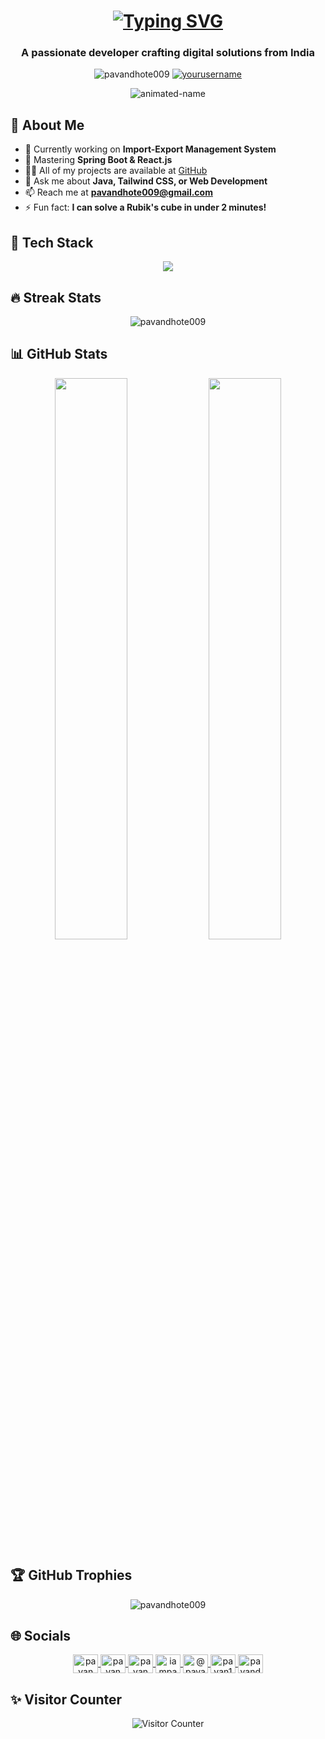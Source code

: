 <h1 align="center">
  <a href="https://git.io/typing-svg">
    <img src="https://readme-typing-svg.demolab.com?font=Fira+Code&pause=1000&color=d705f7&center=true&vCenter=true&width=435&lines=Pavan+Dhote;Full+Stack+Developer;Java+%7C+React+%7C+Spring;Problem+Solver;Tech+Enthusiast" alt="Typing SVG" />
  </a>
</h1>

<h3 align="center">A passionate developer crafting digital solutions from India</h3>

<p align="center"> 
  <img src="https://komarev.com/ghpvc/?username=pavandhote009&label=Profile%20views&color=d705f7&style=flat" alt="pavandhote009" /> 
  <a href="https://twitter.com/yourusername" target="blank">
    <img src="https://img.shields.io/twitter/follow/yourusername?logo=twitter&style=flat" alt="yourusername" />
  </a>
</p>

<div align="center">
  <img src="https://github-profile-name-animation.vercel.app/api?name=Pavan+Dhote&type=wave&color=d705f7" alt="animated-name" />
</div>

## 🌟 About Me
- 🔭 Currently working on **Import-Export Management System**
- 🌱 Mastering **Spring Boot & React.js**
- 👨‍💻 All of my projects are available at [GitHub](https://github.com/pavandhote009)
- 💬 Ask me about **Java, Tailwind CSS, or Web Development**
- 📫 Reach me at **pavandhote009@gmail.com**
- ⚡ Fun fact: **I can solve a Rubik's cube in under 2 minutes!**

## 🚀 Tech Stack
<p align="center">
  <a href="https://skillicons.dev">
    <img src="https://skillicons.dev/icons?i=java,spring,react,js,tailwind,mysql,git,postman,cpp,html" />
  </a>
</p>

## 🔥 Streak Stats
<p align="center">
  <img src="https://github-readme-streak-stats.herokuapp.com/?user=pavandhote009&theme=dark&hide_border=true&background=0D1117&stroke=00F718&ring=00F718&fire=00F718&currStreakLabel=00F718" alt="pavandhote009" />
</p>

## 📊 GitHub Stats
<div align="center">
  <img width="48%" src="https://github-readme-stats.vercel.app/api?username=pavandhote009&show_icons=true&theme=dark&hide_border=true&bg_color=0D1117&title_color=00F718&icon_color=00F718" />
  <img width="48%" src="https://github-readme-stats.vercel.app/api/top-langs/?username=pavandhote009&layout=compact&theme=dark&hide_border=true&bg_color=0D1117&title_color=00F718" />
</div>

## 🏆 GitHub Trophies
<p align="center">
  <img src="https://github-profile-trophy.vercel.app/?username=pavandhote009&theme=onedark&no-frame=true&no-bg=true&margin-w=4&row=2&column=4" alt="pavandhote009" />
</p>

## 🌐 Socials
<p align="center">
  <a href="https://linkedin.com/in/pavan-dhote" target="blank">
    <img align="center" src="https://raw.githubusercontent.com/rahuldkjain/github-profile-readme-generator/master/src/images/icons/Social/linked-in-alt.svg" alt="pavan dhote" height="30" width="40" />
  </a>
  <a href="https://stackoverflow.com/users/pavan-dhote" target="blank">
    <img align="center" src="https://raw.githubusercontent.com/rahuldkjain/github-profile-readme-generator/master/src/images/icons/Social/stack-overflow.svg" alt="pavan dhote" height="30" width="40" />
  </a>
  <a href="https://fb.com/pavan-dhote" target="blank">
    <img align="center" src="https://raw.githubusercontent.com/rahuldkjain/github-profile-readme-generator/master/src/images/icons/Social/facebook.svg" alt="pavan dhote" height="30" width="40" />
  </a>
  <a href="https://instagram.com/iampavan_18" target="blank">
    <img align="center" src="https://raw.githubusercontent.com/rahuldkjain/github-profile-readme-generator/master/src/images/icons/Social/instagram.svg" alt="iampavan_18" height="30" width="40" />
  </a>
  <a href="https://www.hackerrank.com/@pavandhote009" target="blank">
    <img align="center" src="https://raw.githubusercontent.com/rahuldkjain/github-profile-readme-generator/master/src/images/icons/Social/hackerrank.svg" alt="@pavandhote009" height="30" width="40" />
  </a>
  <a href="https://www.leetcode.com/pavan1803" target="blank">
    <img align="center" src="https://raw.githubusercontent.com/rahuldkjain/github-profile-readme-generator/master/src/images/icons/Social/leet-code.svg" alt="pavan1803" height="30" width="40" />
  </a>
  <a href="https://auth.geeksforgeeks.org/user/pavandhcek9" target="blank">
    <img align="center" src="https://raw.githubusercontent.com/rahuldkjain/github-profile-readme-generator/master/src/images/icons/Social/geeks-for-geeks.svg" alt="pavandhcek9" height="30" width="40" />
  </a>
</p>

## ✨ Visitor Counter
<p align="center"> 
  <img src="https://profile-counter.glitch.me/pavandhote009/count.svg" alt="Visitor Counter" />
</p>
